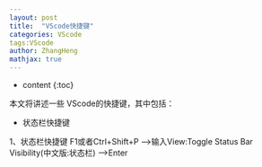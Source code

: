 ```yaml
---
layout: post
title:  "VScode快捷键"
categories: VScode
tags:VScode
author: ZhangHeng
mathjax: true
---
```


* content
{:toc}

本文将讲述一些 VScode的快捷键，其中包括：

- 状态栏快捷键

1、状态栏快捷键
F1或者Ctrl+Shift+P -->输入View:Toggle Status Bar Visibility(中文版:状态栏) -->Enter



